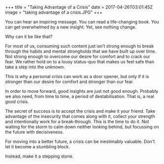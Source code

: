 +++
title = "Taking Advantage of a Crisis"
date = 2017-04-26T03:01:45Z
image = "taking advantage of a crisis.JPG"
+++

You can hear an inspiring message. You can read a life-changing book. 
You can get overwhelmed by a new insight. Yet, see nothing change.

Why can it be like that?

For most of us, consuming such content just isn’t strong enough 
to break through the habits and mental strongholds that we have built up over time. 
Not strong enough to overcome our desire for comfort and to crack our fear. 
We rather hold on to a lousy status-quo that makes us feel safe than take a step into the unknown. 

This is why a personal crisis can work as a door opener, but only if it 
is stronger than our desire for comfort and stronger than our fear.

In order to move forward, good insights are just not good enough. 
Probably we also need, from time to time, a period of destabilisation. That is, a real good crisis.

The secret of success is to accept the crisis and make it your friend. Take
 advantage of the insecurity that comes along with it, collect your strength and intentionally work for a break-through. This is the time to do it. Not waiting for the storm to calm down neither looking behind, but focussing on the future with decisiveness.

For moving into a better future, a crisis can be inestimably valuable. Don't let it become a stumbling block.

Instead, make it a stepping stone.